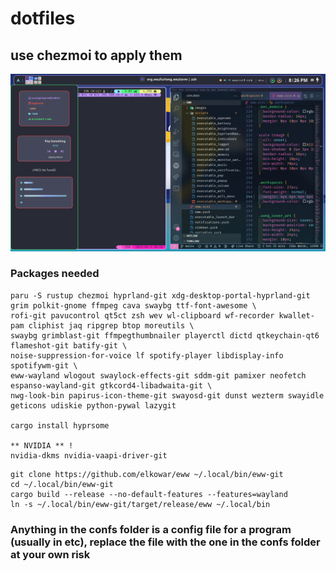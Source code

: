 # dotfiles 
## use chezmoi to apply them

![Hyprland](/hyprland.png)

### Packages needed
```
paru -S rustup chezmoi hyprland-git xdg-desktop-portal-hyprland-git grim polkit-gnome ffmpeg cava swaybg ttf-font-awesome \
rofi-git pavucontrol qt5ct zsh wev wl-clipboard wf-recorder kwallet-pam cliphist jaq ripgrep btop moreutils \
swaybg grimblast-git ffmpegthumbnailer playerctl dictd qtkeychain-qt6 flameshot-git batify-git \
noise-suppression-for-voice lf spotify-player libdisplay-info spotifywm-git \
eww-wayland wlogout swaylock-effects-git sddm-git pamixer neofetch espanso-wayland-git gtkcord4-libadwaita-git \
nwg-look-bin papirus-icon-theme-git swayosd-git dunst wezterm swayidle geticons udiskie python-pywal lazygit

cargo install hyprsome

** NVIDIA ** !
nvidia-dkms nvidia-vaapi-driver-git
```

```
git clone https://github.com/elkowar/eww ~/.local/bin/eww-git
cd ~/.local/bin/eww-git
cargo build --release --no-default-features --features=wayland
ln -s ~/.local/bin/eww-git/target/release/eww ~/.local/bin
```

### Anything in the confs folder is a config file for a program (usually in etc), replace the file with the one in the confs folder at your own risk
